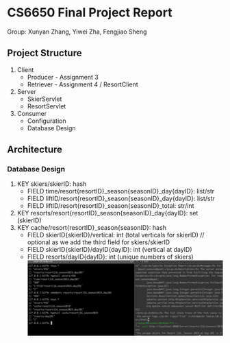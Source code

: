 # CS6650 Final Project Report

Group: Xunyan Zhang, Yiwei Zha, Fengjiao Sheng

## Project Structure

1. Client
   * Producer - Assignment 3
   * Retriever - Assignment 4 / ResortClient
2. Server
    * SkierServlet
    * ResortServlet
3. Consumer
    * Configuration
    * Database Design

## Architecture

### Database Design

1. KEY skiers/skierID: hash
   * FIELD time/resort{resortID}_season{seasonID}_day{dayID}: list/str
   * FIELD liftID/resort{resortID}_season{seasonID}_day{dayID}: list/str
   * FIELD liftID/resort{resortID}_season{seasonID}_total: str/int
2. KEY resorts/resort{resortID}_season{seasonID}_day{dayID}: set (skierID)
3. KEY cache/resort{resortID}_season{seasonID}: hash
   * FIELD skierID{skierID}/vertical: int (total verticals for skierID) // optional as we add the third field for skiers/skierID 
   * FIELD skierID{skierID}/dayID{dayID}: int (vertical at dayID)
   * FIELD resorts/dayID{dayID}: int (unique numbers of skiers)
![img.png](misc/attachments/img.png)
